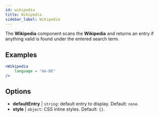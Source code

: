 ```yaml
---
id: wikipedia 
title: Wikipedia
sidebar_label: Wikipedia
---
```


The **Wikipedia** component scans the **Wikipedia** and returns an entry if anything valid is found under the entered search term.

## Examples

```jsx live
<Wikipedia
    language = "de-DE"
/>
```



## Options

* __defaultEntry__ | `string`: default entry to display. Default: `none`.
* __style__ | `object`: CSS inline styles. Default: `{}`.
